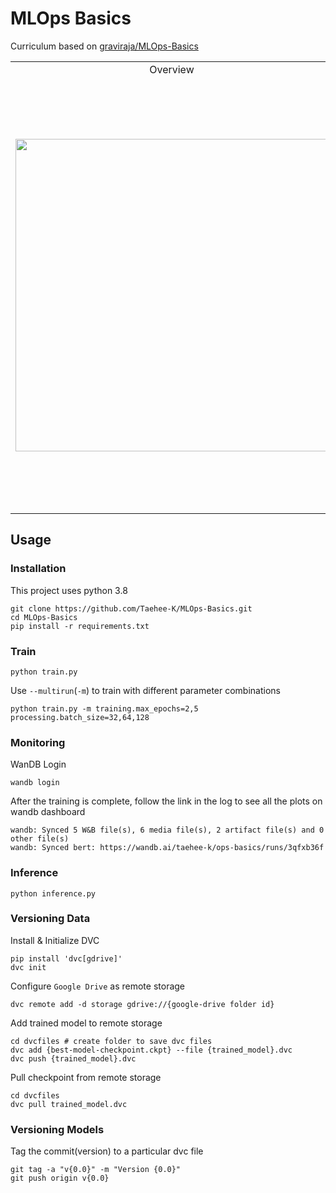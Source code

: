 # MLOps Basics

Curriculum based on [graviraja/MLOps-Basics](https://github.com/graviraja/MLOps-Basics)

<table>
<tr>
    <td align="center">Overview</td>
    <td align="center">Weekly Curriculum</td>
</tr>
<tr><td>

<img width = 500 src = "https://user-images.githubusercontent.com/63901494/149688252-d8c246ea-b11d-4c0a-9f0b-69a8348bb72c.png">

</td><td>

| Week |                 Course                 |       Status       |
| :--: | :------------------------------------: | :----------------: |
|  0   |             Project Setup              | :heavy_check_mark: |
|  1   | Model Monitoring<br>Weights and Biases | :heavy_check_mark: |
|  2   |        Configurations<br>Hydra         | :heavy_check_mark: |
|  3   |      Data Version Control<br>DVC       | :heavy_check_mark: |
|  4   |        Model Packaging<br>ONNX         |                    |
|  5   |       Model Packaging<br>Docker        |                    |
|  6   |        CI/CD<br>GitHub Actions         |                    |
|  7   |     Container Registry<br>AWS ECR      |                    |
|  8   |  Serverless Deployment<br>AWS Lambda   |                    |
|  9   |    Prediction Monitoring<br>Kibana     |                    |

</td></tr>
</table>

## Usage

### Installation

This project uses python 3.8

```
git clone https://github.com/Taehee-K/MLOps-Basics.git
cd MLOps-Basics
pip install -r requirements.txt
```

### Train

```
python train.py
```

Use `--multirun`(`-m`) to train with different parameter combinations

```
python train.py -m training.max_epochs=2,5 processing.batch_size=32,64,128
```

### Monitoring

WanDB Login

```
wandb login
```

After the training is complete, follow the link in the log to see all the plots on wandb dashboard

```
wandb: Synced 5 W&B file(s), 6 media file(s), 2 artifact file(s) and 0 other file(s)
wandb: Synced bert: https://wandb.ai/taehee-k/ops-basics/runs/3qfxb36f
```

### Inference

```
python inference.py
```

### Versioning Data

Install & Initialize DVC

```
pip install 'dvc[gdrive]'
dvc init
```

Configure `Google Drive` as remote storage

```
dvc remote add -d storage gdrive://{google-drive folder id}
```

Add trained model to remote storage

```
cd dvcfiles # create folder to save dvc files
dvc add {best-model-checkpoint.ckpt} --file {trained_model}.dvc
dvc push {trained_model}.dvc
```

Pull checkpoint from remote storage

```
cd dvcfiles
dvc pull trained_model.dvc
```

### Versioning Models

Tag the commit(version) to a particular dvc file

```
git tag -a "v{0.0}" -m "Version {0.0}"
git push origin v{0.0}
```
